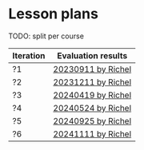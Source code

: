 # Lesson plans

TODO: split per course

Iteration |Evaluation results
----------|-----------------------------
?1        |[20230911 by Richel](20230911/20230911_richel.md)
?2        |[20231211 by Richel](20231211/20231211_richel.md)
?3        |[20240419 by Richel](20240419/20240419_richel.md)
?4        |[20240524 by Richel](20240419/20240419_richel.md)
?5        |[20240925 by Richel](20240419/20240419_richel.md)
?6        |[20241111 by Richel](20241111/20241111_richel.md)
